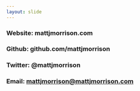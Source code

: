 ```yaml
---
layout: slide 
---
```


### Website: mattjmorrison.com
### Github: github.com/mattjmorrison
### Twitter: @mattjmorrison
### Email: mattjmorrison@mattjmorrison.com
